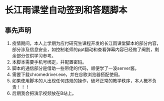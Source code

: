 # 长江雨课堂自动签到和答题脚本
## 事先声明
  1. 疫情期间，本人上学期为应付研究生课程开发的长江雨课堂脚本的部分内容，部分涉及信息安全，如控制老师的ppt翻动和查看弹幕内容已经做了阉割，剩余部分仅供学习参考。
  2. 本脚本需要手机号绑定，并配置密码。
  3. 脚本的通信部分是借助一些带佬的代码，顺便学了一波server酱。
  4. 需要下载chromedriver.exe，并在谷歌浏览器搭配使用。
  5. 如果使用脚本的人出现任何违规的操作，破坏正常的教学秩序，本人概不负责！！！
  6. 后期我会把演示视频放在B站上。
